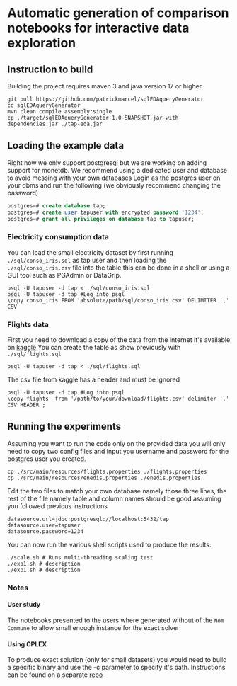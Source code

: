 # Automatic generation of comparison notebooks for interactive data exploration

## Instruction to build
Building the project requires maven 3 and java version 17 or higher
```shell
git pull https://github.com/patrickmarcel/sqlEDAqueryGenerator
cd sqlEDAqueryGenerator
mvn clean compile assembly:single
cp ./target/sqlEDAqueryGenerator-1.0-SNAPSHOT-jar-with-dependencies.jar ./tap-eda.jar
```

## Loading the example data
Right now we only support postgresql but we are working on adding support for monetdb.
We recommend using a dedicated user and database to avoid messing with your own databases 
Login as the postgres user on your dbms and run the following (we obviously recommend changing the password)
````sql
postgres=# create database tap;
postgres=# create user tapuser with encrypted password '1234';
postgres=# grant all privileges on database tap to tapuser;
````
### Electricity consumption data
You can load the small electricity dataset by first running `./sql/conso_iris.sql` as tap user and then loading the `./sql/conso_iris.csv` file into the table
this can be done in a shell or using a GUI tool such as PGAdmin or DataGrip.
```shell
psql -U tapuser -d tap < ./sql/conso_iris.sql
psql -U tapuser -d tap #Log into psql
\copy conso_iris FROM 'absolute/path/sql/conso_iris.csv' DELIMITER ',' CSV
```

### Flights data
First you need to download a copy of the data from the internet it's available on [kaggle](https://www.kaggle.com/usdot/flight-delays)
You can create the table as show previously with `./sql/flights.sql`
```shell
psql -U tapuser -d tap < ./sql/flights.sql
```
The csv file from kaggle has a header and must be ignored
```shell
psql -U tapuser -d tap #Log into psql
\copy flights  from '/path/to/your/download/flights.csv' delimiter ',' CSV HEADER ;
```

## Running the experiments
Assuming you want to run the code only on the provided data you will only need to copy two config files and input you username and password for the postgres user you created.
```shell
cp ./src/main/resources/flights.properties ./flights.properties
cp ./src/main/resources/enedis.properties ./enedis.properties
```

Edit the two files to match your own database namely those three lines, the rest of the file namely table and column names should be good assuming you followed previous instructions
```properties
datasource.url=jdbc:postgresql://localhost:5432/tap
datasource.user=tapuser
datasource.password=1234
```

You can now run the various shell scripts used to produce the results:
```shell
./scale.sh # Runs multi-threading scaling test
./exp1.sh # description
./exp1.sh # description
```

### Notes
#### User study
The notebooks presented to the users where generated without of the `Nom Commune` to allow small enough instance for the exact solver

#### Using CPLEX
To produce exact solution (only for small datasets) you would need to build a specific binary and use the -c parameter to specify it's path.
Instructions can be found on a separate [repo](https://github.com/Blobfish-LIFAT/Cplex-TAP)